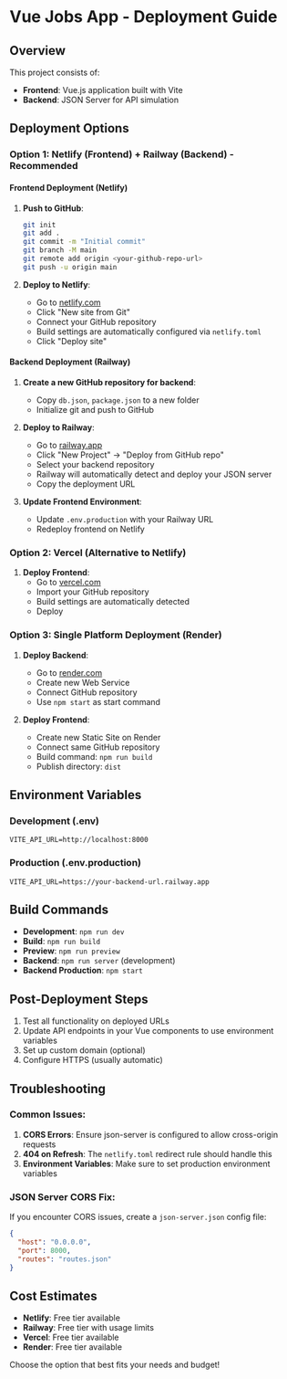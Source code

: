 # Vue Jobs App - Deployment Guide

## Overview
This project consists of:
- **Frontend**: Vue.js application built with Vite
- **Backend**: JSON Server for API simulation

## Deployment Options

### Option 1: Netlify (Frontend) + Railway (Backend) - Recommended

#### Frontend Deployment (Netlify)

1. **Push to GitHub**:
   ```bash
   git init
   git add .
   git commit -m "Initial commit"
   git branch -M main
   git remote add origin <your-github-repo-url>
   git push -u origin main
   ```

2. **Deploy to Netlify**:
   - Go to [netlify.com](https://netlify.com)
   - Click "New site from Git"
   - Connect your GitHub repository
   - Build settings are automatically configured via `netlify.toml`
   - Click "Deploy site"

#### Backend Deployment (Railway)

1. **Create a new GitHub repository for backend**:
   - Copy `db.json`, `package.json` to a new folder
   - Initialize git and push to GitHub

2. **Deploy to Railway**:
   - Go to [railway.app](https://railway.app)
   - Click "New Project" → "Deploy from GitHub repo"
   - Select your backend repository
   - Railway will automatically detect and deploy your JSON server
   - Copy the deployment URL

3. **Update Frontend Environment**:
   - Update `.env.production` with your Railway URL
   - Redeploy frontend on Netlify

### Option 2: Vercel (Alternative to Netlify)

1. **Deploy Frontend**:
   - Go to [vercel.com](https://vercel.com)
   - Import your GitHub repository
   - Build settings are automatically detected
   - Deploy

### Option 3: Single Platform Deployment (Render)

1. **Deploy Backend**:
   - Go to [render.com](https://render.com)
   - Create new Web Service
   - Connect GitHub repository
   - Use `npm start` as start command

2. **Deploy Frontend**:
   - Create new Static Site on Render
   - Connect same GitHub repository
   - Build command: `npm run build`
   - Publish directory: `dist`

## Environment Variables

### Development (.env)
```
VITE_API_URL=http://localhost:8000
```

### Production (.env.production)
```
VITE_API_URL=https://your-backend-url.railway.app
```

## Build Commands

- **Development**: `npm run dev`
- **Build**: `npm run build`
- **Preview**: `npm run preview`
- **Backend**: `npm run server` (development)
- **Backend Production**: `npm start`

## Post-Deployment Steps

1. Test all functionality on deployed URLs
2. Update API endpoints in your Vue components to use environment variables
3. Set up custom domain (optional)
4. Configure HTTPS (usually automatic)

## Troubleshooting

### Common Issues:
1. **CORS Errors**: Ensure json-server is configured to allow cross-origin requests
2. **404 on Refresh**: The `netlify.toml` redirect rule should handle this
3. **Environment Variables**: Make sure to set production environment variables

### JSON Server CORS Fix:
If you encounter CORS issues, create a `json-server.json` config file:
```json
{
  "host": "0.0.0.0",
  "port": 8000,
  "routes": "routes.json"
}
```

## Cost Estimates
- **Netlify**: Free tier available
- **Railway**: Free tier with usage limits
- **Vercel**: Free tier available
- **Render**: Free tier available

Choose the option that best fits your needs and budget!

